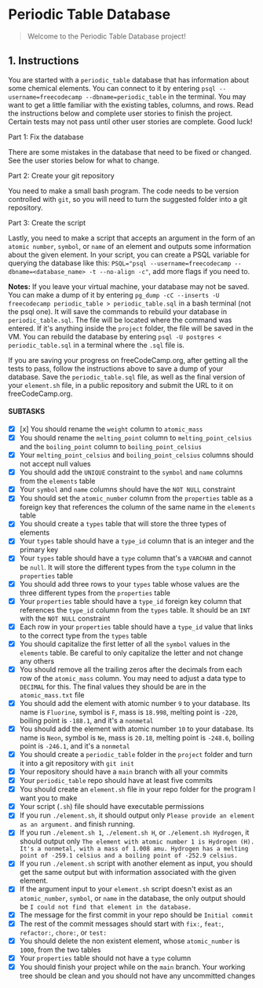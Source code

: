 # Periodic Table Database

> Welcome to the Periodic Table Database project!

## 1. Instructions

You are started with a `periodic_table` database that has information about some chemical elements. You can connect to it by entering `psql --username=freecodecamp --dbname=periodic_table` in the terminal. You may want to get a little familiar with the existing tables, columns, and rows. Read the instructions below and complete user stories to finish the project. Certain tests may not pass until other user stories are complete. Good luck!

Part 1: Fix the database

There are some mistakes in the database that need to be fixed or changed. See the user stories below for what to change.

Part 2: Create your git repository

You need to make a small bash program. The code needs to be version controlled with `git`, so you will need to turn the suggested folder into a git repository.

Part 3: Create the script

Lastly, you need to make a script that accepts an argument in the form of an `atomic number`, `symbol`, or `name` of an element and outputs some information about the given element. In your script, you can create a PSQL variable for querying the database like this: `PSQL="psql --username=freecodecamp --dbname=<database_name> -t --no-align -c"`, add more flags if you need to.

**Notes:**
If you leave your virtual machine, your database may not be saved. You can make a dump of it by entering `pg_dump -cC --inserts -U freecodecamp periodic_table > periodic_table.sql` in a bash terminal (not the psql one). It will save the commands to rebuild your database in `periodic_table.sql`. The file will be located where the command was entered. If it's anything inside the `project` folder, the file will be saved in the VM. You can rebuild the database by entering `psql -U postgres < periodic_table.sql` in a terminal where the `.sql` file is.

If you are saving your progress on freeCodeCamp.org, after getting all the tests to pass, follow the instructions above to save a dump of your database. Save the `periodic_table.sql` file, as well as the final version of your `element.sh` file, in a public repository and submit the URL to it on freeCodeCamp.org.

#### SUBTASKS

- [x] [x] You should rename the `weight` column to `atomic_mass`
- [x] You should rename the `melting_point` column to `melting_point_celsius` and the `boiling_point` column to `boiling_point_celsius`
- [x] Your `melting_point_celsius` and `boiling_point_celsius` columns should not accept null values
- [x] You should add the `UNIQUE` constraint to the `symbol` and `name` columns from the `elements` table
- [x] Your `symbol` and `name` columns should have the `NOT NULL` constraint
- [x] You should set the `atomic_number` column from the `properties` table as a foreign key that references the column of the same name in the `elements` table
- [x] You should create a `types` table that will store the three types of elements
- [x] Your `types` table should have a `type_id` column that is an integer and the primary key
- [x] Your `types` table should have a `type` column that's a `VARCHAR` and cannot be `null`. It will store the different types from the `type` column in the `properties` table
- [x] You should add three rows to your `types` table whose values are the three different types from the `properties` table
- [x] Your `properties` table should have a `type_id` foreign key column that references the `type_id` column from the `types` table. It should be an `INT` with the `NOT NULL` constraint
- [x] Each row in your `properties` table should have a `type_id` value that links to the correct type from the `types` table
- [x] You should capitalize the first letter of all the `symbol` values in the `elements` table. Be careful to only capitalize the letter and not change any others
- [x] You should remove all the trailing zeros after the decimals from each row of the `atomic_mass` column. You may need to adjust a data type to `DECIMAL` for this. The final values they should be are in the `atomic_mass.txt` file
- [x] You should add the element with atomic number `9` to your database. Its name is `Fluorine`, symbol is `F`, mass is `18.998`, melting point is `-220`, boiling point is `-188.1`, and it's a `nonmetal`
- [x] You should add the element with atomic number `10` to your database. Its name is `Neon`, symbol is `Ne`, mass is `20.18`, melting point is `-248.6`, boiling point is `-246.1`, and it's a `nonmetal`
- [x] You should create a `periodic_table` folder in the `project` folder and turn it into a git repository with `git init`
- [x] Your repository should have a `main` branch with all your commits
- [x] Your `periodic_table` repo should have at least five commits
- [x] You should create an `element.sh` file in your repo folder for the program I want you to make
- [x] Your script (`.sh`) file should have executable permissions
- [x] If you run `./element.sh`, it should output only `Please provide an element as an argument.` and finish running.
- [x] If you run `./element.sh 1`, `./element.sh H`, or `./element.sh Hydrogen`, it should output only `The element with atomic number 1 is Hydrogen (H). It's a nonmetal, with a mass of 1.008 amu. Hydrogen has a melting point of -259.1 celsius and a boiling point of -252.9 celsius.`
- [x] If you run `./element.sh` script with another element as input, you should get the same output but with information associated with the given element.
- [x] If the argument input to your `element.sh` script doesn't exist as an `atomic_number`, `symbol`, or `name` in the database, the only output should be `I could not find that element in the database.`
- [x] The message for the first commit in your repo should be `Initial commit`
- [x] The rest of the commit messages should start with `fix:`, `feat:`, `refactor:`, `chore:`, or `test:`
- [x] You should delete the non existent element, whose `atomic_number` is `1000`, from the two tables
- [x] Your `properties` table should not have a `type` column
- [x] You should finish your project while on the `main` branch. Your working tree should be clean and you should not have any uncommitted changes